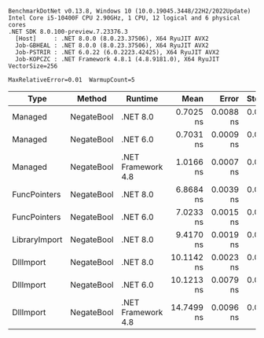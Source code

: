 ```

BenchmarkDotNet v0.13.8, Windows 10 (10.0.19045.3448/22H2/2022Update)
Intel Core i5-10400F CPU 2.90GHz, 1 CPU, 12 logical and 6 physical cores
.NET SDK 8.0.100-preview.7.23376.3
  [Host]     : .NET 8.0.0 (8.0.23.37506), X64 RyuJIT AVX2
  Job-GBHEAL : .NET 8.0.0 (8.0.23.37506), X64 RyuJIT AVX2
  Job-PSTRIR : .NET 6.0.22 (6.0.2223.42425), X64 RyuJIT AVX2
  Job-KOPCZC : .NET Framework 4.8.1 (4.8.9181.0), X64 RyuJIT VectorSize=256

MaxRelativeError=0.01  WarmupCount=5  

```
| Type          | Method     | Runtime            | Mean       | Error     | StdDev    | Median     | Min        | Max        | Allocated |
|-------------- |----------- |------------------- |-----------:|----------:|----------:|-----------:|-----------:|-----------:|----------:|
| Managed       | NegateBool | .NET 8.0           |  0.7025 ns | 0.0088 ns | 0.0082 ns |  0.6979 ns |  0.6971 ns |  0.7166 ns |         - |
| Managed       | NegateBool | .NET 6.0           |  0.7031 ns | 0.0009 ns | 0.0008 ns |  0.7031 ns |  0.7015 ns |  0.7041 ns |         - |
| Managed       | NegateBool | .NET Framework 4.8 |  1.0166 ns | 0.0007 ns | 0.0006 ns |  1.0164 ns |  1.0157 ns |  1.0179 ns |         - |
| FuncPointers  | NegateBool | .NET 8.0           |  6.8684 ns | 0.0039 ns | 0.0033 ns |  6.8669 ns |  6.8651 ns |  6.8744 ns |         - |
| FuncPointers  | NegateBool | .NET 6.0           |  7.0233 ns | 0.0015 ns | 0.0012 ns |  7.0232 ns |  7.0216 ns |  7.0263 ns |         - |
| LibraryImport | NegateBool | .NET 8.0           |  9.4170 ns | 0.0019 ns | 0.0018 ns |  9.4168 ns |  9.4151 ns |  9.4203 ns |         - |
| DllImport     | NegateBool | .NET 8.0           | 10.1142 ns | 0.0023 ns | 0.0018 ns | 10.1135 ns | 10.1122 ns | 10.1177 ns |         - |
| DllImport     | NegateBool | .NET 6.0           | 10.1213 ns | 0.0079 ns | 0.0074 ns | 10.1192 ns | 10.1145 ns | 10.1352 ns |         - |
| DllImport     | NegateBool | .NET Framework 4.8 | 14.7499 ns | 0.0096 ns | 0.0085 ns | 14.7488 ns | 14.7366 ns | 14.7680 ns |         - |
